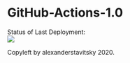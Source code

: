 # GitHub-Actions-1.0

Status of Last Deployment:<br>
<img src="https://github.com/alexanderstavitsky/github-actions1/workflows/Jekyll site CI/badge.svg?branch=main"><br>


Copyleft by alexanderstavitsky 2020.

